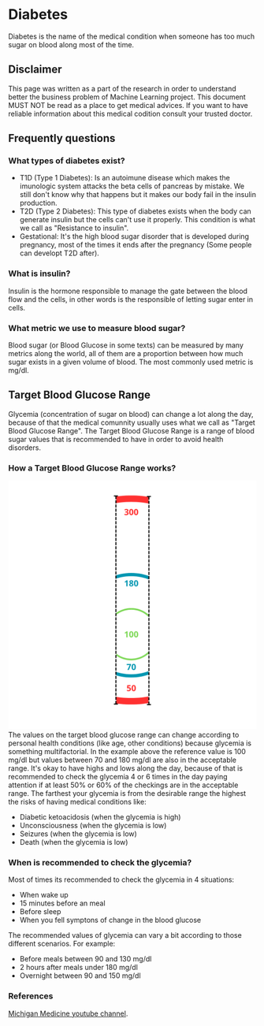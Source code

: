 # Diabetes
Diabetes is the name of the medical condition when someone has too much sugar on blood along most of the time.

## Disclaimer
This page was written as a part of the research in order to understand better the business problem of Machine Learning project. This document MUST NOT be read as a place to get medical advices. If you want to have reliable information about this medical codition consult your trusted doctor.

## Frequently questions
### What types of diabetes exist?
- T1D (Type 1 Diabetes): Is an autoimune disease which makes the imunologic system attacks the beta cells of pancreas by mistake. We still don't know why that happens but it makes our body fail in the insulin production.
- T2D (Type 2 Diabetes): This type of diabetes exists when the body can generate insulin but the cells can't use it properly. This condition is what we call as "Resistance to insulin".
- Gestational: It's the high blood sugar disorder that is developed during pregnancy, most of the times it ends after the pregnancy (Some people can developt T2D after).

### What is insulin?
Insulin is the hormone responsible to manage the gate between the blood flow and the cells, in other words is the responsible of letting sugar enter in cells.

### What metric we use to measure blood sugar?
Blood sugar (or Blood Glucose in some texts) can be measured by many metrics along the world, all of them are a proportion between how much sugar exists in a given volume of blood.
The most commonly used metric is mg/dl.

## Target Blood Glucose Range
Glycemia (concentration of sugar on blood) can change a lot along the day, because of that the medical comunnity usually uses what we call as "Target Blood Glucose Range".
The Target Blood Glucose Range is a range of blood sugar values that is recommended to have in order to avoid health disorders.

### How a Target Blood Glucose Range works?
![Target Blood Glucose Range Example](/src/img/target_blood_glucose_range.png)
The values on the target blood glucose range can change according to personal health conditions (like age, other conditions) because glycemia is something multifactorial.
In the example above the reference value is 100 mg/dl but values between 70 and 180 mg/dl are also in the acceptable range.
It's okay to have highs and lows along the day, because of that is recommended to check the glycemia 4 or 6 times in the day paying attention if at least 50% or 60% of the checkings are in the acceptable range.
The farthest your glycemia is from the desirable range the highest the risks of having medical conditions like:
- Diabetic ketoacidosis (when the glycemia is high)
- Unconsciousness (when the glycemia is low)
- Seizures (when the glycemia is low)
- Death (when the glycemia is low)

### When is recommended to check the glycemia?
Most of times its recommended to check the glycemia in 4 situations:
- When wake up
- 15 minutes before an meal
- Before sleep
- When you fell symptons of change in the blood glucose

The recommended values of glycemia can vary a bit according to those different scenarios. For example:
- Before meals between 90 and 130 mg/dl
- 2 hours after meals under 180 mg/dl
- Overnight between 90 and 150 mg/dl

### References
[Michigan Medicine youtube channel](https://www.youtube.com/watch?v=Q6rLXPJ6j_I&list=PLNxqP-XbH8BIxZM9bknrNDe3eep5v4zSN).